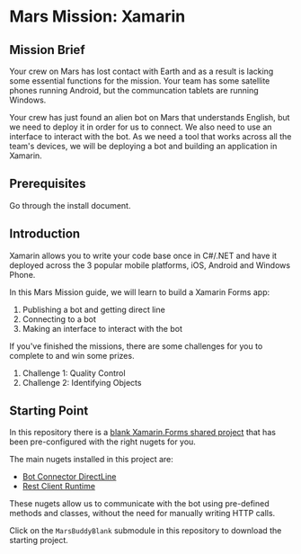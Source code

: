 # Mars Mission: Xamarin

## Mission Brief
Your crew on Mars has lost contact with Earth and as a result is lacking some essential functions for the mission. Your team has some satellite phones running Android, but the communcation tablets are running Windows.

Your crew has just found an alien bot on Mars that understands English, but we need to deploy it in order for us to connect. We also need to use an interface to interact with the bot. As we need a tool that works across all the team's devices, we will be deploying a bot and building an application in Xamarin.

## Prerequisites
Go through the install document.

## Introduction
Xamarin allows you to write your code base once in C#/.NET and have it deployed across the 3 popular mobile platforms, iOS, Android and Windows Phone.

In this Mars Mission guide, we will learn to build a Xamarin Forms app:

1. Publishing a bot and getting direct line
2. Connecting to a bot
3. Making an interface to interact with the bot

If you've finished the missions, there are some challenges for you to complete to and win some prizes.

1. Challenge 1: Quality Control
2. Challenge 2: Identifying Objects

## Starting Point
In this repository there is a [blank Xamarin.Forms shared project](https://github.com/jamesleeht/MarsBuddyBlank) that has been pre-configured with the right nugets for you.

The main nugets installed in this project are:
- [Bot Connector DirectLine](https://www.nuget.org/packages/Microsoft.Bot.Connector.DirectLine/3.0.0)
- [Rest Client Runtime](https://www.nuget.org/packages/Microsoft.Rest.ClientRuntime/)

These nugets allow us to communicate with the bot using pre-defined methods and classes, without the need for manually writing HTTP calls.

Click on the `MarsBuddyBlank` submodule in this repository to download the starting project. 

